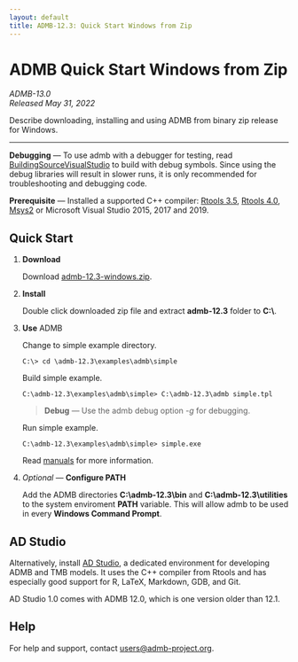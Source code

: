 ```yaml
---
layout: default
title: ADMB-12.3: Quick Start Windows from Zip 
---
```


# ADMB Quick Start Windows from Zip

*ADMB-13.0*  
*Released May 31, 2022*  

Describe downloading, installing and using ADMB from binary zip release for Windows.

---

**Debugging** &mdash; To use admb with a debugger for testing, read [BuildingSourceVisualStudio](BuildingSourceVisualStudio.html) to build with debug symbols.  Since using the debug libraries will result in slower runs, it is only recommended for troubleshooting and debugging code. 

**Prerequisite** &mdash; Installed a supported C++ compiler: [Rtools 3.5](https://cran.r-project.org/bin/windows/Rtools/history.html), [Rtools 4.0](https://cran.r-project.org/bin/windows/Rtools/), [Msys2](https://www.msys2.org) or Microsoft Visual Studio 2015, 2017 and 2019.

Quick Start
-----------

1. **Download**

   Download [admb-12.3-windows.zip](https://github.com/admb-project/admb/releases/download/admb-12.3/admb-12.3-windows.zip).

2. **Install**

   Double click downloaded zip file and extract **admb-12.3** folder to **C:\\**.

3. **Use** ADMB

   Change to simple example directory.

   ```
   C:\> cd \admb-12.3\examples\admb\simple
   ```

   Build simple example.

   ```
   C:\admb-12.3\examples\admb\simple> C:\admb-12.3\admb simple.tpl
   ```
   > **Debug** &mdash; Use the admb debug option *-g* for debugging.

   Run simple example.

   ```
   C:\admb-12.3\examples\admb\simple> simple.exe
   ```

   Read [manuals](http://www.admb-project.org/docs/manuals/) for more information.

4. _Optional_ &mdash; **Configure PATH**

   Add the ADMB directories **C:\admb-12.3\bin** and **C:\admb-12.3\utilities** to the system enviroment **PATH** variable.  This will allow admb to be used in every **Windows Command Prompt**.

AD Studio
---------

Alternatively, install [AD Studio](https://github.com/admb-project/adstudio), a
dedicated environment for developing ADMB and TMB models. It uses the C++
compiler from Rtools and has especially good support for R, LaTeX, Markdown,
GDB, and Git.

AD Studio 1.0 comes with ADMB 12.0, which is one version older than 12.1.

Help
----

For help and support, contact <users@admb-project.org>.

